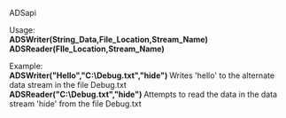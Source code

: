ADSapi <br />

Usage:<br />
<b>ADSWriter(String_Data,File_Location,Stream_Name) <br />
ADSReader(FIle_Location,Stream_Name) </b>
<br />

Example:<br />
<b>ADSWriter("Hello","C:\\Debug.txt","hide") </b> Writes 'hello' to the alternate data stream in the file Debug.txt <br />
<b>ADSReader("C:\\Debug.txt","hide") </b> Attempts to read the data in the data stream 'hide' from the file Debug.txt
